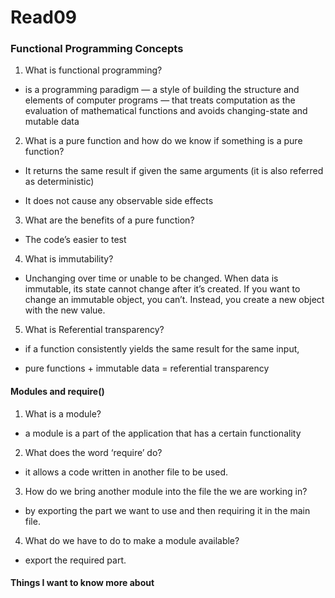 # Read09

### Functional Programming Concepts

1. What is functional programming?

* is a programming paradigm — a style of building the structure and elements of computer programs — that treats computation as the evaluation of mathematical functions and avoids changing-state and mutable data

2. What is a pure function and how do we know if something is a pure function?

* It returns the same result if given the same arguments (it is also referred as deterministic)

* It does not cause any observable side effects

3. What are the benefits of a pure function?

* The code’s easier to test

4. What is immutability?

* Unchanging over time or unable to be changed. When data is immutable, its state cannot change after it’s created. If you want to change an immutable object, you can’t. Instead, you create a new object with the new value.

5. What is Referential transparency?

* if a function consistently yields the same result for the same input,

* pure functions + immutable data = referential transparency

#### Modules and require()

1. What is a module?

* a module is a part of the application that has a certain functionality

2. What does the word ‘require’ do?

* it allows a code written in another file to be used.

3. How do we bring another module into the file the we are working in?

* by exporting the part we want to use and then requiring it in the main file.

4. What do we have to do to make a module available?

* export the required part.

#### Things I want to know more about